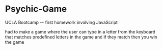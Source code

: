 # Psychic-Game
UCLA Bootcamp -- first homework involving JavaScript

had to make a game where the user can type in a letter from the keyboard that matches predefined letters in the game and if they match then you win the game
